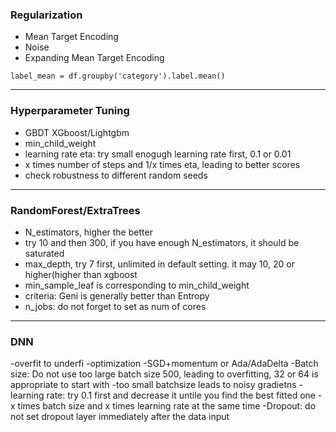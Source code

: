 ### Regularization

- Mean Target Encoding
- Noise
- Expanding Mean Target Encoding

```
label_mean = df.groupby('category').label.mean()
```

---

### Hyperparameter Tuning

- GBDT XGboost/Lightgbm
- min_child_weight
- learning rate eta: try small enogugh learning rate first, 0.1 or 0.01
- x times number of steps and 1/x times eta, leading to better scores
- check robustness to different random seeds

---

###  RandomForest/ExtraTrees
- N_estimators, higher the better
- try 10 and then 300, if you have enough N_estimators, it should be saturated
- max_depth, try 7 first, unlimited in default setting. it may 10, 20 or higher(higher than xgboost
- min_sample_leaf is corresponding to min_child_weight
- criteria: Geni is generally better than Entropy
- n_jobs: do not forget to set as num of cores

---

### DNN
-overfit to underfi
-optimization
-SGD+momentum or Ada/AdaDelta
-Batch size: Do not use too large batch size 500, leading to overfitting, 32 or 64 is appropriate to start with
-too small batchsize leads to noisy gradietns
-learning rate: try 0.1 first and decrease it untile you find the best fitted one
-x times batch size and x times learning rate at the same time
-Dropout: do not set dropout layer immediately after the data input
